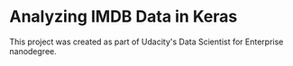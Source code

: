 # Analyzing IMDB Data in Keras

This project was created as part of Udacity's Data Scientist for Enterprise nanodegree.
